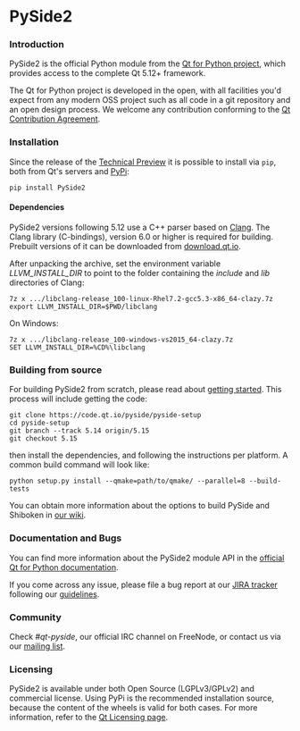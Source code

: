 # PySide2

### Introduction

PySide2 is the official Python module from the
[Qt for Python project](http://wiki.qt.io/Qt_for_Python),
which provides access to the complete Qt 5.12+ framework.

The Qt for Python project is developed in the open, with all facilities you'd expect
from any modern OSS project such as all code in a git repository and an open
design process. We welcome any contribution conforming to the
[Qt Contribution Agreement](https://www.qt.io/contributionagreement/).

### Installation

Since the release of the [Technical Preview](https://blog.qt.io/blog/2018/06/13/qt-python-5-11-released/)
it is possible to install via `pip`, both from Qt's servers
and [PyPi](https://pypi.org/project/PySide2/):

```
pip install PySide2
```

#### Dependencies

PySide2 versions following 5.12 use a C++ parser based on
[Clang](http://clang.org/). The Clang library (C-bindings), version 6.0 or
higher is required for building. Prebuilt versions of it can be downloaded from
[download.qt.io](http://download.qt.io/development_releases/prebuilt/libclang/).

After unpacking the archive, set the environment variable *LLVM_INSTALL_DIR* to
point to the folder containing the *include* and *lib* directories of Clang:

```
7z x .../libclang-release_100-linux-Rhel7.2-gcc5.3-x86_64-clazy.7z
export LLVM_INSTALL_DIR=$PWD/libclang
```

On Windows:

```
7z x .../libclang-release_100-windows-vs2015_64-clazy.7z
SET LLVM_INSTALL_DIR=%CD%\libclang
```

### Building from source

For building PySide2 from scratch, please read about
[getting started](https://wiki.qt.io/Qt_for_Python/GettingStarted).
This process will include getting the code:

```
git clone https://code.qt.io/pyside/pyside-setup
cd pyside-setup
git branch --track 5.14 origin/5.15
git checkout 5.15
```

then install the dependencies, and following the instructions per platform.
A common build command will look like:

```
python setup.py install --qmake=path/to/qmake/ --parallel=8 --build-tests
```

You can obtain more information about the options to build PySide and Shiboken
in [our wiki](https://wiki.qt.io/Qt_for_Python/).

### Documentation and Bugs

You can find more information about the PySide2 module API in the
[official Qt for Python documentation](https://doc.qt.io/qtforpython/).

If you come across any issue, please file a bug report at our
[JIRA tracker](https://bugreports.qt.io/projects/PYSIDE) following
our [guidelines](https://wiki.qt.io/Qt_for_Python/Reporting_Bugs).

### Community

Check *#qt-pyside*, our official IRC channel on FreeNode, or contact us via our
[mailing list](http://lists.qt-project.org/mailman/listinfo/pyside).

### Licensing

PySide2 is available under both Open Source (LGPLv3/GPLv2) and commercial
license.  Using PyPi is the recommended installation source, because the
content of the wheels is valid for both cases.  For more information, refer to
the [Qt Licensing page](https://www.qt.io/licensing/).
